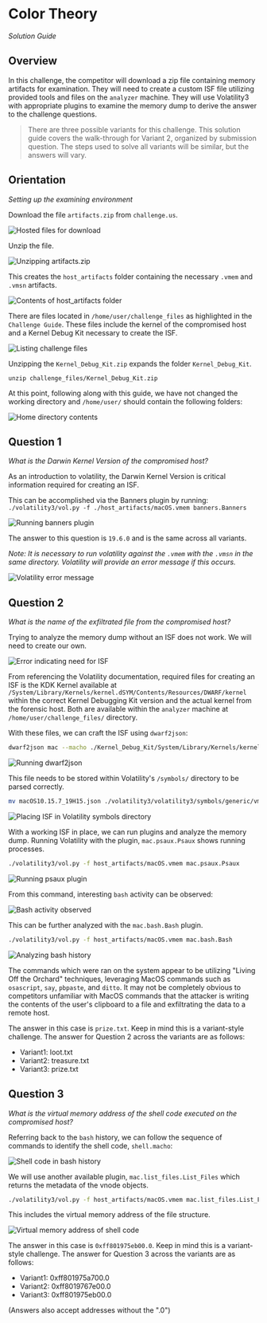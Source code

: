 # Color Theory

*Solution Guide*

## Overview

In this challenge, the competitor will download a zip file containing memory artifacts for examination. They will need to create a custom ISF file utilizing provided tools and files on the ``analyzer`` machine. They will use Volatility3 with appropriate plugins to examine the memory dump to derive the answer to the challenge questions. 

>There are three possible variants for this challenge. This solution guide covers the walk-through for Variant 2, organized by submission question. The steps used to solve all variants will be similar, but the answers will vary.

## Orientation
*Setting up the examining environment*

Download the file ``artifacts.zip`` from ``challenge.us``.

![Hosted files for download](./img/01hosted_files.PNG "Hosted files for download")

Unzip the file.

![Unzipping artifacts.zip](./img/02unzip.PNG "Unzipping artifacts.zip")

This creates the ``host_artifacts`` folder containing the necessary ``.vmem`` and ``.vmsn`` artifacts.

![Contents of host_artifacts folder](./img/2a.PNG "Contents of host_artifacts folder")

There are files located in ``/home/user/challenge_files`` as highlighted in the ``Challenge Guide``. These files include the kernel of the compromised host and a Kernel Debug Kit necessary to create the ISF.

![Listing challenge files](./img/03listchallengefiles.PNG "Listing challenge files")

Unzipping the ``Kernel_Debug_Kit.zip`` expands the folder ``Kernel_Debug_Kit``. 

``unzip challenge_files/Kernel_Debug_Kit.zip``

At this point, following along with this guide, we have not changed the working directory and ``/home/user/`` should contain the following folders:

![Home directory contents](./img/userHome.PNG "Home directory contents")

## Question 1
*What is the Darwin Kernel Version of the compromised host?*

As an introduction to volatility, the Darwin Kernel Version is critical information required for creating an ISF. 

This can be accomplished via the Banners plugin by running: ``./volatility3/vol.py -f ./host_artifacts/macOS.vmem banners.Banners``

![Running banners plugin](./img/04banners.PNG "Running banners plugin")

The answer to this question is ``19.6.0`` and is the same across all variants.

*Note: It is necessary to run volatility against the ``.vmem`` with the ``.vmsn`` in the same directory. Volatility will provide an error message if this occurs.*

![Volatility error message](./img/volerror.PNG "Volatility error message")

## Question 2
*What is the name of the exfiltrated file from the compromised host?*

Trying to analyze the memory dump without an ISF does not work. We will need to create our own.

![Error indicating need for ISF](./img/needISF.PNG "Error indicating need for ISF")

From referencing the Volatility documentation, required files for creating an ISF is the KDK Kernel available at ``/System/Library/Kernels/kernel.dSYM/Contents/Resources/DWARF/kernel`` within the correct Kernel Debugging Kit version and the actual kernel from the forensic host. Both are available within the ``analyzer`` machine at ``/home/user/challenge_files/`` directory.

With these files, we can craft the ISF using ``dwarf2json``:

```bash
dwarf2json mac --macho ./Kernel_Debug_Kit/System/Library/Kernels/kernel.dSYM/Contents/Resources/DWARF/kernel --macho-symbols ./challenge_files/host_macOS_10.15.7.kernel > macOS10.15.7_19H15.json
```

![Running dwarf2json](./img/dwarf2json.PNG "Running dwarf2json")

This file needs to be stored within Volatility's ``/symbols/`` directory to be parsed correctly. 

```bash
mv macOS10.15.7_19H15.json ./volatility3/volatility3/symbols/generic/vmcs/
```

![Placing ISF in Volatility symbols directory](./img/dwarfInvol.PNG "Placing ISF in Volatility symbols directory")

With a working ISF in place, we can run plugins and analyze the memory dump. Running Volatility with the plugin, ``mac.psaux.Psaux`` shows running processes.

```bash
./volatility3/vol.py -f host_artifacts/macOS.vmem mac.psaux.Psaux
```

![Running psaux plugin](./img/psaux.PNG "Running psaux plugin")

From this command, interesting ``bash`` activity can be observed:

![Bash activity observed](./img/05.PNG "Bash activity observed")

This can be further analyzed with the ``mac.bash.Bash`` plugin.

```bash
./volatility3/vol.py -f host_artifacts/macOS.vmem mac.bash.Bash
```

![Analyzing bash history](./img/bash.PNG "Analyzing bash history")

The commands which were ran on the system appear to be utilizing "Living Off the Orchard" techniques, leveraging MacOS commands such as ``osascript``, ``say``, ``pbpaste``, and ``ditto``. It may not be completely obvious to competitors unfamiliar with MacOS commands that the attacker is writing the contents of the user's clipboard to a file and exfiltrating the data to a remote host. 

The answer in this case is ``prize.txt``. Keep in mind this is a variant-style challenge. The answer for Question 2 across the variants are as follows:
- Variant1: loot.txt
- Variant2: treasure.txt
- Variant3: prize.txt

## Question 3
*What is the virtual memory address of the shell code executed on the compromised host?*

Referring back to the ``bash`` history, we can follow the sequence of commands to identify the shell code, ``shell.macho``:

![Shell code in bash history](./img/shellbash.PNG "Shell code in bash history")

We will use another available plugin, ``mac.list_files.List_Files`` which returns the metadata of the vnode objects. 

```bash
./volatility3/vol.py -f host_artifacts/macOS.vmem mac.list_files.List_Files | grep shell.macho
```

This includes the virtual memory address of the file structure. 

![Virtual memory address of shell code](./img/listfiles.PNG "Virtual memory address of shell code")

The answer in this case is ``0xff801975eb00.0``. Keep in mind this is a variant-style challenge. The answer for Question 3 across the variants are as follows:

- Variant1: 0xff801975a700.0 
- Variant2: 0xff8019767e00.0
- Variant3: 0xff801975eb00.0

(Answers also accept addresses without the ".0")